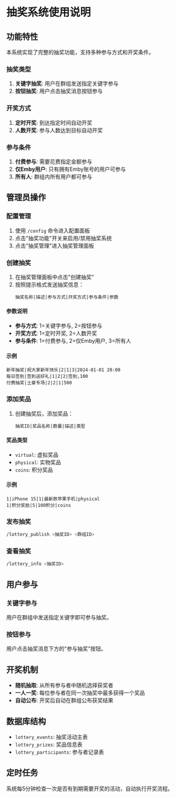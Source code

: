 # 抽奖系统使用说明

## 功能特性

本系统实现了完整的抽奖功能，支持多种参与方式和开奖条件。

### 抽奖类型
1. **关键字抽奖**: 用户在群组发送指定关键字参与
2. **按钮抽奖**: 用户点击抽奖消息按钮参与

### 开奖方式
1. **定时开奖**: 到达指定时间自动开奖
2. **人数开奖**: 参与人数达到目标自动开奖

### 参与条件
1. **付费参与**: 需要花费指定金额参与
2. **仅Emby用户**: 只有拥有Emby账号的用户可参与
3. **所有人**: 群组内所有用户都可参与

## 管理员操作

### 配置管理
1. 使用 `/config` 命令进入配置面板
2. 点击"抽奖功能"开关来启用/禁用抽奖系统
3. 点击"抽奖管理"进入抽奖管理面板

### 创建抽奖
1. 在抽奖管理面板中点击"创建抽奖"
2. 按照提示格式发送抽奖信息：
   ```
   抽奖名称|描述|参与方式|开奖方式|参与条件|参数
   ```

#### 参数说明
- **参与方式**: 1=关键字参与, 2=按钮参与
- **开奖方式**: 1=定时开奖, 2=人数开奖
- **参与条件**: 1=付费参与, 2=仅Emby用户, 3=所有人

#### 示例
```
新年抽奖|祝大家新年快乐|2|1|3|2024-01-01 20:00
每日签到|签到送好礼|1|2|2|签到,100
付费抽奖|土豪专场|2|2|1|500
```

### 添加奖品
1. 创建抽奖后，添加奖品：
   ```
   抽奖ID|奖品名称|数量|描述|类型
   ```

#### 奖品类型
- `virtual`: 虚拟奖品
- `physical`: 实物奖品  
- `coins`: 积分奖品

#### 示例
```
1|iPhone 15|1|最新款苹果手机|physical
1|积分奖励|5|100积分|coins
```

### 发布抽奖
```bash
/lottery_publish <抽奖ID> <群组ID>
```

### 查看抽奖
```bash
/lottery_info <抽奖ID>
```

## 用户参与

### 关键字参与
用户在群组中发送指定关键字即可参与抽奖。

### 按钮参与
用户点击抽奖消息下方的"参与抽奖"按钮。

## 开奖机制

- **随机抽取**: 从所有参与者中随机选择获奖者
- **一人一奖**: 每位参与者在同一次抽奖中最多获得一个奖品
- **自动公布**: 开奖后自动在群组公布获奖结果

## 数据库结构

- `lottery_events`: 抽奖活动主表
- `lottery_prizes`: 奖品信息表  
- `lottery_participants`: 参与者记录表

## 定时任务

系统每5分钟检查一次是否有到期需要开奖的活动，自动执行开奖流程。